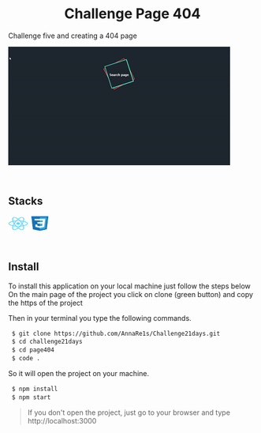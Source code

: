 <div align="center"><h1> Challenge Page 404</h1></div>

Challenge five and creating a 404 page

<img src="../assets/videos/ezgif.com-gif-maker.gif" align="center"/>

&nbsp;

## Stacks

<div style="display: inline_block">
<img align="center" alt="React" height="30px" width="40px" src="https://raw.githubusercontent.com/devicons/devicon/master/icons/react/react-original.svg"/>
<img align="center" alt="CSS" height="30px" width="40px" src="https://raw.githubusercontent.com/devicons/devicon/master/icons/css3/css3-original.svg"/>

</div>

&nbsp;

## Install

To install this application on your local machine just follow the steps below
On the main page of the project you click on clone (green button) and copy the https of the project

Then in your terminal you type the following commands.

```bash
 $ git clone https://github.com/AnnaRe1s/Challenge21days.git
 $ cd challenge21days
 $ cd page404
 $ code .
```

So it will open the project on your machine.

```bash
 $ npm install
 $ npm start
```

> If you don't open the project, just go to your browser and type http://localhost:3000

